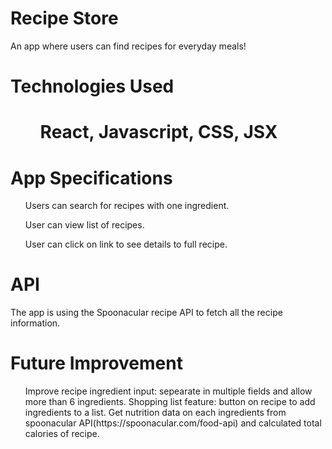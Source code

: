 <h1> Recipe Store </h1>
<p> An app where users can find recipes for everyday meals! <p>

<h1> Technologies Used <h1>
<ul>React, Javascript, CSS, JSX </ul>

<h1> App Specifications </h1>
<ul> Users can search for recipes with one ingredient.</ul>
<ul> User can view list of recipes.</ul>
<ul>User can click on link to see details to full recipe.</ul>

<h1> API </h1>
<p> The app is using the Spoonacular recipe API to fetch all the recipe information.</p>


<h1>Future Improvement</h1>
<ul>Improve recipe ingredient input: sepearate in multiple fields and allow more than 6 ingredients.
Shopping list feature: button on recipe to add ingredients to a list.
Get nutrition data on each ingredients from spoonacular API(https://spoonacular.com/food-api) and calculated total calories of recipe.</ul>

